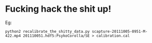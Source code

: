 # Fucking hack the shit up!
Eg:

    python2 recalibrate_the_shitty_data.py scapture-20111005-0951-M-422.mp4 201110051.hdf5:PsykoCorolla/SE > calibration.cal

